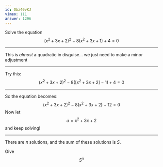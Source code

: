 ```yaml
---
id: Obz40vKJ
vimeo: 111
answer: 1296
---
```


Solve the equation
$$
\left( x^2 + 3x + 2 \right)^2 - 8\left( x^2 + 3x + 1 \right) + 4 = 0
$$

---

This is *almost* a quadratic in disguise... we just need to make a minor adjustment

---

Try this:
$$
\left( x^2 + 3x + 2 \right)^2 - 8\left( [x^2 + 3x + 2] - 1 \right) + 4 = 0
$$

---

So the equation becomes:
$$
\left( x^2 + 3x + 2 \right)^2 - 8\left( x^2 + 3x + 2 \right) + 12 = 0
$$
Now let
$$
u = x^2 + 3x + 2
$$
and keep solving!

---

There are $n$ solutions, and the sum of these solutions is $S$.

Give
$$
S^n
$$

